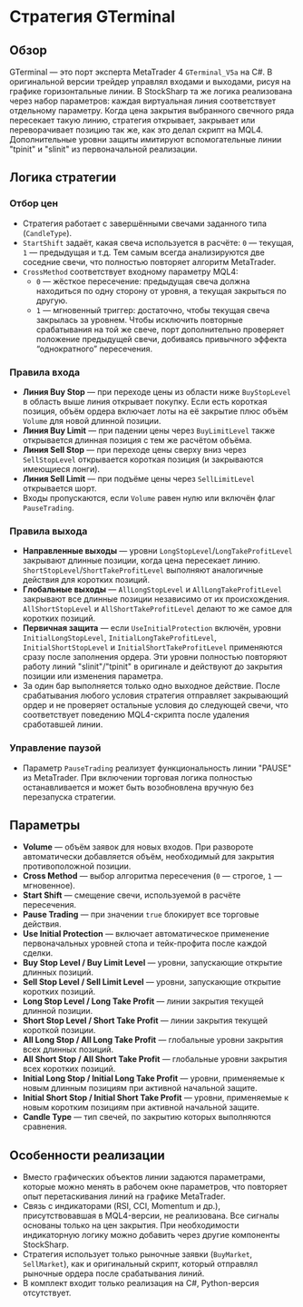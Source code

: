 # Стратегия GTerminal

## Обзор
GTerminal — это порт эксперта MetaTrader 4 `GTerminal_V5a` на C#. В оригинальной версии трейдер управлял входами и выходами,
рисуя на графике горизонтальные линии. В StockSharp та же логика реализована через набор параметров: каждая виртуальная линия
соответствует отдельному параметру. Когда цена закрытия выбранного свечного ряда пересекает такую линию, стратегия открывает,
закрывает или переворачивает позицию так же, как это делал скрипт на MQL4. Дополнительные уровни защиты имитируют вспомогательные
линии "tpinit" и "slinit" из первоначальной реализации.

## Логика стратегии
### Отбор цен
* Стратегия работает с завершёнными свечами заданного типа (`CandleType`).
* `StartShift` задаёт, какая свеча используется в расчёте: `0` — текущая, `1` — предыдущая и т.д. Тем самым всегда анализируются
две соседние свечи, что полностью повторяет алгоритм MetaTrader.
* `CrossMethod` соответствует входному параметру MQL4:
  * `0` — жёсткое пересечение: предыдущая свеча должна находиться по одну сторону от уровня, а текущая закрыться по другую.
  * `1` — мгновенный триггер: достаточно, чтобы текущая свеча закрылась за уровнем. Чтобы исключить повторные срабатывания на той
же свече, порт дополнительно проверяет положение предыдущей свечи, добиваясь привычного эффекта “однократного” пересечения.

### Правила входа
* **Линия Buy Stop** — при переходе цены из области ниже `BuyStopLevel` в область выше линия открывает покупку. Если есть короткая
позиция, объём ордера включает лоты на её закрытие плюс объём `Volume` для новой длинной позиции.
* **Линия Buy Limit** — при падении цены через `BuyLimitLevel` также открывается длинная позиция с тем же расчётом объёма.
* **Линия Sell Stop** — при переходе цены сверху вниз через `SellStopLevel` открывается короткая позиция (и закрываются имеющиеся
лонги).
* **Линия Sell Limit** — при подъёме цены через `SellLimitLevel` открывается шорт.
* Входы пропускаются, если `Volume` равен нулю или включён флаг `PauseTrading`.

### Правила выхода
* **Направленные выходы** — уровни `LongStopLevel`/`LongTakeProfitLevel` закрывают длинные позиции, когда цена пересекает линию.
`ShortStopLevel`/`ShortTakeProfitLevel` выполняют аналогичные действия для коротких позиций.
* **Глобальные выходы** — `AllLongStopLevel` и `AllLongTakeProfitLevel` закрывают все длинные позиции независимо от их происхождения.
`AllShortStopLevel` и `AllShortTakeProfitLevel` делают то же самое для коротких позиций.
* **Первичная защита** — если `UseInitialProtection` включён, уровни `InitialLongStopLevel`, `InitialLongTakeProfitLevel`,
`InitialShortStopLevel` и `InitialShortTakeProfitLevel` применяются сразу после заполнения ордера. Эти уровни полностью повторяют работу
линий "slinit"/"tpinit" в оригинале и действуют до закрытия позиции или изменения параметра.
* За один бар выполняется только одно выходное действие. После срабатывания любого условия стратегия отправляет закрывающий ордер и
не проверяет остальные условия до следующей свечи, что соответствует поведению MQL4-скрипта после удаления сработавшей линии.

### Управление паузой
* Параметр `PauseTrading` реализует функциональность линии "PAUSE" из MetaTrader. При включении торговая логика полностью
останавливается и может быть возобновлена вручную без перезапуска стратегии.

## Параметры
* **Volume** — объём заявок для новых входов. При развороте автоматически добавляется объём, необходимый для закрытия противоположной
позиции.
* **Cross Method** — выбор алгоритма пересечения (`0` — строгое, `1` — мгновенное).
* **Start Shift** — смещение свечи, используемой в расчёте пересечения.
* **Pause Trading** — при значении `true` блокирует все торговые действия.
* **Use Initial Protection** — включает автоматическое применение первоначальных уровней стопа и тейк-профита после каждой сделки.
* **Buy Stop Level / Buy Limit Level** — уровни, запускающие открытие длинных позиций.
* **Sell Stop Level / Sell Limit Level** — уровни, запускающие открытие коротких позиций.
* **Long Stop Level / Long Take Profit** — линии закрытия текущей длинной позиции.
* **Short Stop Level / Short Take Profit** — линии закрытия текущей короткой позиции.
* **All Long Stop / All Long Take Profit** — глобальные уровни закрытия всех длинных позиций.
* **All Short Stop / All Short Take Profit** — глобальные уровни закрытия всех коротких позиций.
* **Initial Long Stop / Initial Long Take Profit** — уровни, применяемые к новым длинным позициям при активной начальной защите.
* **Initial Short Stop / Initial Short Take Profit** — уровни, применяемые к новым коротким позициям при активной начальной защите.
* **Candle Type** — тип свечей, по закрытию которых выполняются сравнения.

## Особенности реализации
* Вместо графических объектов линии задаются параметрами, которые можно менять в рабочем окне параметров, что повторяет опыт
перетаскивания линий на графике MetaTrader.
* Связь с индикаторами (RSI, CCI, Momentum и др.), присутствовавшая в MQL4-версии, не реализована. Все сигналы основаны только на
цен закрытия. При необходимости индикаторную логику можно добавить через другие компоненты StockSharp.
* Стратегия использует только рыночные заявки (`BuyMarket`, `SellMarket`), как и оригинальный скрипт, который отправлял рыночные ордера
после срабатывания линий.
* В комплект входит только реализация на C#, Python-версия отсутствует.
